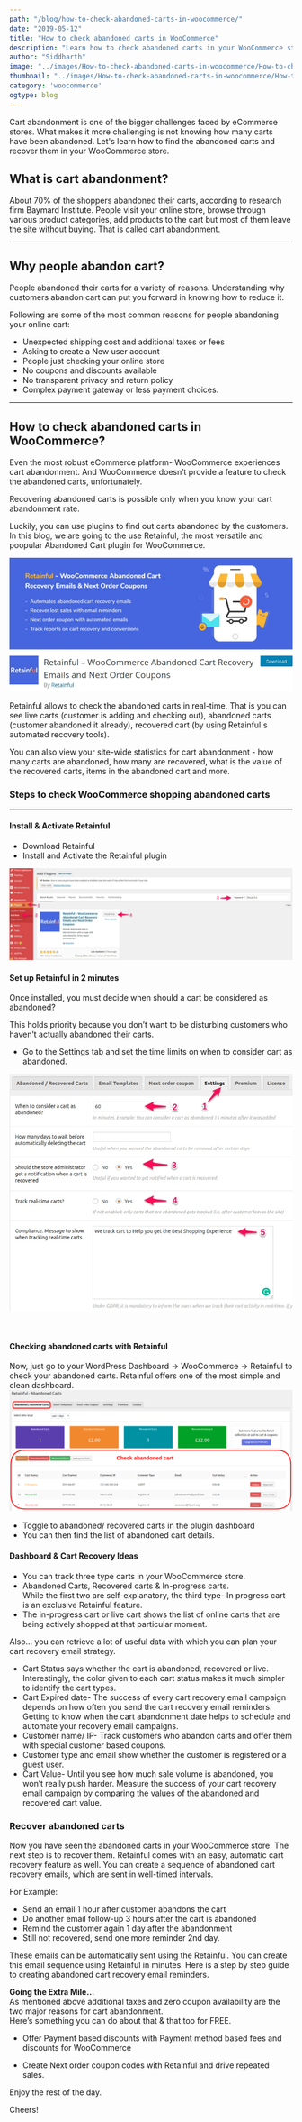 ```yaml
---
path: "/blog/how-to-check-abandoned-carts-in-woocommerce/"
date: "2019-05-12"
title: "How to check abandoned carts in WooCommerce"
description: "Learn how to check abandoned carts in your WooCommerce store. Capture abandoned carts and recover them by sending automatic reminder emails"
author: "Siddharth"
image: "../images/How-to-check-abandoned-carts-in-woocommerce/How-to-check-abandoned-carts-in-woocommerce.png"
thumbnail: "../images/How-to-check-abandoned-carts-in-woocommerce/How-to-check-abandoned-carts-in-woocommerce.png"
category: 'woocommerce'
ogtype: blog
---
```


Cart abandonment is one of the bigger challenges faced by eCommerce stores. What makes it more challenging is not knowing how many carts have been abandoned. Let's learn how to find the abandoned carts and recover them in your WooCommerce store.

## What is cart abandonment?

About 70% of the shoppers abandoned their carts, according to research firm Baymard Institute. People visit your online store, browse through various product categories, add products to the cart but most of them leave the site without buying. That is called cart abandonment.

___

<toc>
</toc>

## Why people abandon cart?  
People abandoned their carts for a variety of reasons. Understanding why customers abandon cart can put you forward in knowing how to reduce it.

Following are some of the most common reasons for people abandoning your online cart: 
  

- Unexpected shipping cost and additional taxes or fees
- Asking to create a New user account
- People just checking your online store
- No coupons and discounts available
- No transparent privacy and return policy
- Complex payment gateway or less payment choices. 

___
      
## How to check abandoned carts in WooCommerce?

Even the most robust eCommerce platform- WooCommerce experiences cart abandonment. And WooCommerce doesn’t provide a feature to check the abandoned carts, unfortunately. 

Recovering abandoned carts is possible only when you know your cart abandonment rate.

Luckily, you can use plugins to find out carts abandoned by the customers. In this blog, we are going to the use Retainful, the most versatile and poopular Abandoned Cart plugin for WooCommerce.

![Retainful](../images/How-to-check-abandoned-carts-in-woocommerce/retainful.jpeg)

Retainful allows to check the abandoned carts in real-time. That is you can see live carts (customer is adding and checking out), abandoned carts (customer abandoned it already), recovered cart (by using Retainful's automated recovery tools).

You can also view your site-wide statistics for cart abandonment - how many carts are abandoned, how many are recovered, what is the value of the recovered carts, items in the abandoned cart and more.
  
### Steps to check WooCommerce shopping abandoned carts

____

#### Install & Activate Retainful       

- <link-text url="https://wordpress.org/plugins/retainful-next-order-coupon-for-woocommerce/advanced/" target="_blank" rel="noopener">Download Retainful</link-text>
- Install and Activate the Retainful plugin

![Retainful Dashboard](../images/How-to-check-abandoned-carts-in-woocommerce/retainfulDashboard.jpeg)

#### Set up Retainful in 2 minutes

Once installed, you must decide when should a cart be considered as abandoned?

This holds priority because you don’t want to be disturbing customers who haven’t actually abandoned their carts.
 
-   Go to the Settings tab and set the time limits on when to consider cart as abandoned.       

 
![Retainful Settings](../images/How-to-check-abandoned-carts-in-woocommerce/retainfulSettings.jpeg)

<br>

#### Checking abandoned carts with Retainful

Now, just go to your WordPress Dashboard -> WooCommerce -> Retainful to check your abandoned carts. Retainful offers one of the most simple and clean dashboard. 
![Retainful Admin Panel](../images/How-to-check-abandoned-carts-in-woocommerce/AdminDashboard.png)

- Toggle to abandoned/ recovered carts in the plugin dashboard  
- You can then find the list of abandoned cart details.

#### Dashboard & Cart Recovery Ideas
- You can track three type carts in your WooCommerce store.
- Abandoned Carts, Recovered carts & In-progress carts.  
    While the first two are self-explanatory, the third type- In progress cart is an exclusive Retainful feature.    
- The in-progress cart or live cart shows the list of online carts that are being actively shopped at that particular moment.   

Also… you can retrieve a lot of useful data with which you can plan your cart recovery email strategy.
- Cart Status says whether the cart is abandoned, recovered or live. Interestingly, the color given to each cart status makes it much simpler to identify the cart types.
- Cart Expired date- The success of every cart recovery email campaign depends on how often you send the cart recovery email reminders. Getting to know when the cart abandonment date helps to <link-text url="https://www.campaignrabbit.com/blog/grow-your-ecommerce-store-with-9-effective-automated-emails" target="_blank" rel="noopener">schedule and automate your recovery email campaigns</link-text>.   
- Customer name/ IP- Track customers who abandon carts and offer them with special <link-text url="https://www.flycart.org/blog/wordpress/how-to-create-a-user-role-specific-coupon-code" rel="noopener" target="_blank">customer based coupons.</link-text>
- Customer type and email show whether the customer is registered or a guest user.
- Cart Value- Until you see how much sale volume is abandoned, you won’t really push harder. Measure the success of your cart recovery email campaign by comparing the values of the abandoned and recovered cart value.

### Recover abandoned carts

Now you have seen the abandoned carts in your WooCommerce store. The next step is to recover them.
Retainful comes with an easy, automatic cart recovery feature as well. You can create a sequence of abandoned cart recovery emails, which are sent in well-timed intervals.

For Example:

- Send an email 1 hour after customer abandons the cart
- Do another email follow-up 3 hours after the cart is abandoned
- Remind the customer again 1 day after the abandonment
- Still not recovered, send one more reminder 2nd day.

These emails can be automatically sent using the Retainful. You can create this email sequence using Retainful in minutes.
<link-text url="https://www.retainful.com/docs/woocommerce/retainful-abandoned-cart-recovery" target="_blank" rel="noopener">Here is a step by step guide to creating abandoned cart recovery email reminders</link-text>.


**Going the Extra Mile…**  
As mentioned above additional taxes and zero coupon availability are the two major reasons for cart abandonment.  
Here’s something you can do about that & that too for FREE.

- Offer Payment based discounts with <link-text url="https://wordpress.org/plugins/woo-payment-method-based-fees-and-discounts/" rel="noopener" target="_blank">Payment method based fees and discounts for WooCommerce</link-text>
    
- <link-text url="https://www.retainful.com/blog/how-to-provide-next-order-coupon-in-woocommerce" rel="noopener" target="_blank">Create Next order coupon codes</link-text>  with Retainful and drive repeated sales.
    
Enjoy the rest of the day.

Cheers!
